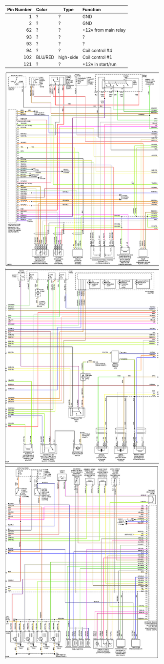 | Pin Number | Color     | Type | Function                                     |
| ----------:|:-------- | ------- |:---------------------------------------------------- |
| 1 | ? | ?| GND |
| 2 | ? | ?| GND |
| 62 | ? | ?| +12v from main relay |
| 93 | ? | ?| ? |
| 93 | ? | ?| ? |
| 94 | ? | ?| Coil control #4 |
| 102  | BLU/RED          | high-side     | Coil control #1  |
| 121 | ? | ?| +12v in start/run |


![page1](oem_docs/VAG/2002_Passat/2002_passat_part1.png)
![page2](oem_docs/VAG/2002_Passat/2002_passat_part2.png)
![page3](oem_docs/VAG/2002_Passat/2002_passat_part3.png)